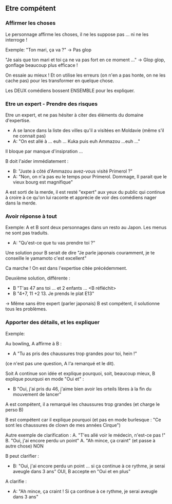 ## Etre compétent

### Affirmer les choses
Le personnage affirme les choses, il ne les suppose pas ... ni ne les interroge !

Exemple: "Ton mari, ça va ?" -> Pas glop

"Je sais que ton mari et toi ça ne va pas fort en ce moment ..." -> Glop glop, gonflage beaucoup plus efficace !

On essaie au mieux !
Et on utilise les erreurs (on n'en a pas honte, on ne les cache pas) pour les transformer en quelque chose.

Les DEUX comédiens bossent ENSEMBLE pour les expliquer.

### Etre un expert - Prendre des risques

Etre un expert, et ne pas hésiter à citer des éléments du domaine d'expertise.

- A se lance dans la liste des villes qu'il a visitées en Moldavie (même s'il ne connait pas)
- A: "On est allé à ... euh ... Kuka puis euh Ammazou ...euh ..."

Il bloque par manque d'insipration ...

B doit l'aider immédiatement :

- B: "Juste à côté d'Ammazou avez-vous visité Primerol ?"
- A: "Non, on n'a pas eu le temps pour Primerol. Dommage, Il parait que le vieux bourg est magnifique"

A est sorti de la merde, il est resté "expert" aux yeux du public qui continue à croire à ce qu'on lui raconte et apprécie de voir des comédiens nager dans la merde.


### Avoir réponse à tout

Exemple:
A et B sont deux personnages dans un resto au Japon.
Les menus ne sont pas traduits.

- A: "Qu'est-ce que tu vas prendre toi ?"

Une solution pour B serait de dire "Je parle japonais couramment, je te conseille le yamamoto c'est excellent"

Ca marche ! On est dans l'expertise citée précédemment.

Deuxième solution, différente :

- B "T'as 47 ans toi ... et 2 enfants ... <B réfléchit>
- B "4+7, 11 +2 13. Je prends le plat E13"

-> Même sans être expert (parler japonais) B est compétent, il solutionne tous les problèmes.


### Apporter des détails, et les expliquer

Exemple:

Au bowling, A affirme à B :
- A "Tu as pris des chaussures trop grandes pour toi, hein !"

(ce n'est pas une question, A l'a remarqué et le dit).

Soit A continue son idée et explique pourquoi, soit, beaucoup mieux, B explique pourquoi en mode "Oui et" :
- B "Oui, j'ai pris du 46, j'aime bien avoir les orteils libres à la fin du mouvement de lancer"

A est compétent, il a remarqué les chaussures trop grandes (et charge le perso B)

B est compétent car il explique pourquoi (et pas en mode burlesque : "Ce sont les chaussures de clown de mes années Cirque")

Autre exemple de clarification :
A. "T'es allé voir le médecin, n'est-ce pas !"
B. "Oui, j'ai encore perdu un point"
A. "Ah mince, ça craint" (et passe à autre chose)
NON

B peut clarifier :
- B: "Oui, j'ai encore perdu un point ... si ça continue à ce rythme, je serai aveugle dans 3 ans"
OUI, B accepte en "Oui et en plus"

A clarifie :
- A: "Ah mince, ça craint ! Si ça continue à ce rythme, je serai aveugle dans 3 ans"
